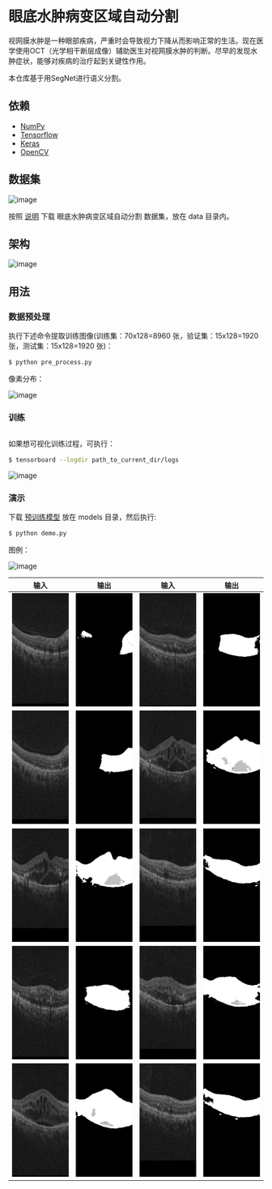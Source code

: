 # 眼底水肿病变区域自动分割

视网膜水肿是一种眼部疾病，严重时会导致视力下降从而影响正常的生活。现在医学使用OCT（光学相干断层成像）辅助医生对视网膜水肿的判断。尽早的发现水肿症状，能够对疾病的治疗起到关键性作用。


本仓库基于用SegNet进行语义分割。

## 依赖
- [NumPy](http://docs.scipy.org/doc/numpy-1.10.1/user/install.html)
- [Tensorflow](https://www.tensorflow.org/versions/r0.8/get_started/os_setup.html)
- [Keras](https://keras.io/#installation)
- [OpenCV](https://opencv-python-tutroals.readthedocs.io/en/latest/)

## 数据集

![image](https://github.com/foamliu/Automatic-Segmentation-Of-Fundus-Edema-Lesions/raw/master/images/fundus_lesion_eg1.png)

按照 [说明](https://challenger.ai/competition/fl2018) 下载 眼底水肿病变区域自动分割 数据集，放在 data 目录内。

## 架构

![image](https://github.com/foamliu/Automatic-Segmentation-Of-Fundus-Edema-Lesions/raw/master/images/segnet.png)

## 用法
### 数据预处理
执行下述命令提取训练图像(训练集：70x128=8960 张，验证集：15x128=1920 张，测试集：15x128=1920 张)：
```bash
$ python pre_process.py
```

像素分布：

![image](https://github.com/foamliu/Automatic-Segmentation-Of-Fundus-Edema-Lesions/raw/master/images/dist.png)


### 训练
```ba$ python train.py
```

如果想可视化训练过程，可执行：
```bash
$ tensorboard --logdir path_to_current_dir/logs
```

![image](https://github.com/foamliu/Automatic-Segmentation-Of-Fundus-Edema-Lesions/raw/master/images/learning_curve.png)

### 演示

下载 [预训练模型](https://github.com/foamliu/Automatic-Segmentation-Of-Fundus-Edema-Lesions/releases/download/v1.0/model.81-3.5244.hdf5) 放在 models 目录，然后执行:


```bash
$ python demo.py
```

图例：

![image](https://github.com/foamliu/Automatic-Segmentation-Of-Fundus-Edema-Lesions/raw/master/images/legend.png)

输入 | 输出 | 输入 | 输出 |
|---|---|---|---|
|![image](https://github.com/foamliu/Automatic-Segmentation-Of-Fundus-Edema-Lesions/raw/master/images/0_image.png)| ![image](https://github.com/foamliu/Automatic-Segmentation-Of-Fundus-Edema-Lesions/raw/master/images/0_out.png)|![image](https://github.com/foamliu/Automatic-Segmentation-Of-Fundus-Edema-Lesions/raw/master/images/1_image.png)| ![image](https://github.com/foamliu/Automatic-Segmentation-Of-Fundus-Edema-Lesions/raw/master/images/1_out.png)|
|![image](https://github.com/foamliu/Automatic-Segmentation-Of-Fundus-Edema-Lesions/raw/master/images/2_image.png)| ![image](https://github.com/foamliu/Automatic-Segmentation-Of-Fundus-Edema-Lesions/raw/master/images/2_out.png)|![image](https://github.com/foamliu/Automatic-Segmentation-Of-Fundus-Edema-Lesions/raw/master/images/3_image.png)| ![image](https://github.com/foamliu/Automatic-Segmentation-Of-Fundus-Edema-Lesions/raw/master/images/3_out.png)|
|![image](https://github.com/foamliu/Automatic-Segmentation-Of-Fundus-Edema-Lesions/raw/master/images/4_image.png)| ![image](https://github.com/foamliu/Automatic-Segmentation-Of-Fundus-Edema-Lesions/raw/master/images/4_out.png)|![image](https://github.com/foamliu/Automatic-Segmentation-Of-Fundus-Edema-Lesions/raw/master/images/5_image.png)| ![image](https://github.com/foamliu/Automatic-Segmentation-Of-Fundus-Edema-Lesions/raw/master/images/5_out.png)|
|![image](https://github.com/foamliu/Automatic-Segmentation-Of-Fundus-Edema-Lesions/raw/master/images/6_image.png)| ![image](https://github.com/foamliu/Automatic-Segmentation-Of-Fundus-Edema-Lesions/raw/master/images/6_out.png)|![image](https://github.com/foamliu/Automatic-Segmentation-Of-Fundus-Edema-Lesions/raw/master/images/7_image.png)| ![image](https://github.com/foamliu/Automatic-Segmentation-Of-Fundus-Edema-Lesions/raw/master/images/7_out.png)|
|![image](https://github.com/foamliu/Automatic-Segmentation-Of-Fundus-Edema-Lesions/raw/master/images/8_image.png)| ![image](https://github.com/foamliu/Automatic-Segmentation-Of-Fundus-Edema-Lesions/raw/master/images/8_out.png)|![image](https://github.com/foamliu/Automatic-Segmentation-Of-Fundus-Edema-Lesions/raw/master/images/9_image.png)| ![image](https://github.com/foamliu/Automatic-Segmentation-Of-Fundus-Edema-Lesions/raw/master/images/9_out.png)|

